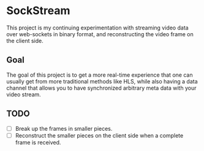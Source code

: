 # SockStream

This project is my continuing experimentation with streaming video data over web-sockets in binary format,
and reconstructing the video frame on the client side.

## Goal

The goal of this project is to get a more real-time experience that one can usually get from more
traditional methods like HLS, while also having a data channel that allows you to have synchronized
arbitrary meta data with your video stream.

## TODO

- [ ] Break up the frames in smaller pieces.
- [ ] Reconstruct the smaller pieces on the client side when a complete frame is received.